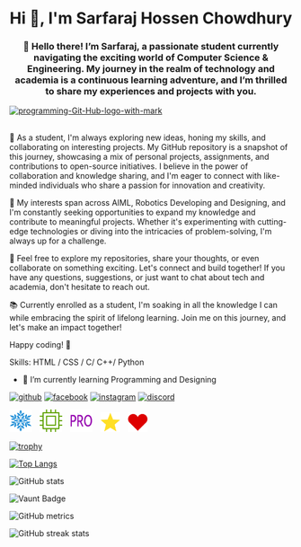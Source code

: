 <h1 align="center">Hi 👋, I'm Sarfaraj Hossen Chowdhury</h1>
<h3 align="center">👋 Hello there! I’m Sarfaraj, a passionate student currently navigating the exciting world of Computer Science & Engineering. My journey in the realm of technology and academia is a continuous learning adventure, and I’m thrilled to share my experiences and projects with you.</h3>
<a align= "center" href="https://ibb.co/7j9Mxwp"><img src="https://i.ibb.co/gmnqb5W/programming-Git-Hub-logo-with-mark.png" alt="programming-Git-Hub-logo-with-mark" border="0"></a><br /><a target='_blank' href='https://imgbb.com/'></a><br />

🚀 As a student, I'm always exploring new ideas, honing my skills, and collaborating on interesting projects. My GitHub repository is a snapshot of this journey, showcasing a mix of personal projects, assignments, and contributions to open-source initiatives. I believe in the power of collaboration and knowledge sharing, and I'm eager to connect with like-minded individuals who share a passion for innovation and creativity.

🌱 My interests span across AIML, Robotics Developing and Designing, and I'm constantly seeking opportunities to expand my knowledge and contribute to meaningful projects. Whether it's experimenting with cutting-edge technologies or diving into the intricacies of problem-solving, I'm always up for a challenge.

🔧 Feel free to explore my repositories, share your thoughts, or even collaborate on something exciting. Let's connect and build together! If you have any questions, suggestions, or just want to chat about tech and academia, don't hesitate to reach out.

📚 Currently enrolled as a student, I'm soaking in all the knowledge I can while embracing the spirit of lifelong learning. Join me on this journey, and let's make an impact together!

Happy coding! 🚀

Skills: HTML / CSS / C/ C++/ Python

- 🌱 I’m currently learning Programming and Designing 


[<img src='https://cdn.jsdelivr.net/npm/simple-icons@3.0.1/icons/github.svg' alt='github' height='40'>](https://github.com/https://github.com/Sarfarajhossen)  [<img src='https://cdn.jsdelivr.net/npm/simple-icons@3.0.1/icons/facebook.svg' alt='facebook' height='40'>](https://www.facebook.com/https://www.facebook.com/sarfarajsayed.i/)  [<img src='https://cdn.jsdelivr.net/npm/simple-icons@3.0.1/icons/instagram.svg' alt='instagram' height='40'>](https://www.instagram.com/https://www.instagram.com/sarfaraj_hossain2//)  [<img src='https://cdn.jsdelivr.net/npm/simple-icons@3.0.1/icons/discord.svg' alt='discord' height='40'>](https://discord.com/invite/jvWCpFyY3d)  

<a href='https://archiveprogram.github.com/'><img src='https://raw.githubusercontent.com/acervenky/animated-github-badges/master/assets/acbadge.gif' width='40' height='40'></a> <a href='https://docs.github.com/en/developers'><img src='https://raw.githubusercontent.com/acervenky/animated-github-badges/master/assets/devbadge.gif' width='40' height='40'></a> <a href='https://github.com/pricing'><img src='https://raw.githubusercontent.com/acervenky/animated-github-badges/master/assets/pro.gif' width='40' height='40'></a> <a href='https://stars.github.com/'><img src='https://raw.githubusercontent.com/acervenky/animated-github-badges/master/assets/starbadge.gif' width='35' height='35'></a> <a href='https://docs.github.com/en/github/supporting-the-open-source-community-with-github-sponsors'><img src='https://raw.githubusercontent.com/acervenky/animated-github-badges/master/assets/sponsorbadge.gif' width='35' height='35'></a> 

[![trophy](https://github-profile-trophy.vercel.app/?username=https://github.com/Sarfarajhossen)](https://github.com/ryo-ma/github-profile-trophy)

[![Top Langs](https://github-readme-stats.vercel.app/api/top-langs/?username=https://github.com/Sarfarajhossen)](https://github.com/anuraghazra/github-readme-stats)

![GitHub stats](https://github-readme-stats.vercel.app/api?username=https://github.com/Sarfarajhossen&show_icons=true&count_private=true)  

![Vaunt Badge](https://api.vaunt.dev/v1/github/entities/https://github.com/Sarfarajhossen/contributions?format=svg&private=true)  

![GitHub metrics](https://metrics.lecoq.io/https://github.com/Sarfarajhossen)  

![GitHub streak stats](https://streak-stats.demolab.com/?user=https://github.com/Sarfarajhossen)  

